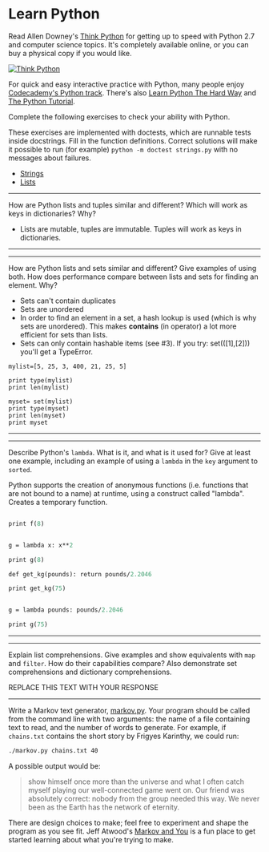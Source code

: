 # Learn Python

Read Allen Downey's [Think Python](http://www.greenteapress.com/thinkpython/) for getting up to speed with Python 2.7 and computer science topics. It's completely available online, or you can buy a physical copy if you would like.

[![Think Python](img/think_python.png)](http://www.greenteapress.com/thinkpython/)

For quick and easy interactive practice with Python, many people enjoy [Codecademy's Python track](http://www.codecademy.com/en/tracks/python). There's also [Learn Python The Hard Way](http://learnpythonthehardway.org/book/) and [The Python Tutorial](https://docs.python.org/2/tutorial/).

Complete the following exercises to check your ability with Python.

These exercises are implemented with doctests, which are runnable tests inside docstrings. Fill in the function definitions. Correct solutions will make it possible to run (for example) `python -m doctest strings.py` with no messages about failures.

 * [Strings](python/strings.py)
 * [Lists](python/lists.py)


---

How are Python lists and tuples similar and different? Which will work as keys in dictionaries? Why?

* Lists are mutable, tuples are immutable. Tuples will work as keys in dictionaries.

---


---

How are Python lists and sets similar and different? Give examples of using both. How does performance compare between lists and sets for finding an element. Why?
>
* Sets can't contain duplicates
* Sets are unordered
* In order to find an element in a set, a hash lookup is used (which is why sets are unordered). This makes __contains__ (in operator) a lot more efficient for sets than lists.
* Sets can only contain hashable items (see #3). If you try: set(([1],[2])) you'll get a TypeError.

```
mylist=[5, 25, 3, 400, 21, 25, 5]

print type(mylist)
print len(mylist)

myset= set(mylist)
print type(myset)
print len(myset)
print myset
```

---


---

Describe Python's `lambda`. What is it, and what is it used for? Give at least one example, including an example of using a `lambda` in the `key` argument to `sorted`.
>
Python supports the creation of anonymous functions (i.e. functions that are not bound to a name) at runtime, using a construct called "lambda". Creates a temporary function.

```def f (x): return x**2

print f(8)


g = lambda x: x**2 

print g(8)

def get_kg(pounds): return pounds/2.2046

print get_kg(75)


g = lambda pounds: pounds/2.2046 

print g(75)
```

---


---

Explain list comprehensions. Give examples and show equivalents with `map` and `filter`. How do their capabilities compare? Also demonstrate set comprehensions and dictionary comprehensions.

REPLACE THIS TEXT WITH YOUR RESPONSE

---


Write a Markov text generator, [markov.py](python/markov.py). Your program should be called from the command line with two arguments: the name of a file containing text to read, and the number of words to generate. For example, if `chains.txt` contains the short story by Frigyes Karinthy, we could run:

```bash
./markov.py chains.txt 40
```

A possible output would be:

> show himself once more than the universe and what I often catch myself playing our well-connected game went on. Our friend was absolutely correct: nobody from the group needed this way. We never been as the Earth has the network of eternity.

There are design choices to make; feel free to experiment and shape the program as you see fit. Jeff Atwood's [Markov and You](http://blog.codinghorror.com/markov-and-you/) is a fun place to get started learning about what you're trying to make.
